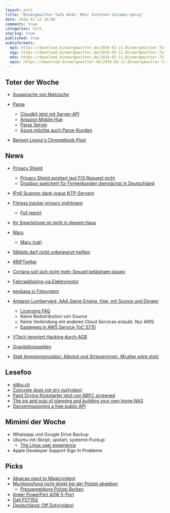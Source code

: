 ```yaml
---
layout: post
title: "Binärgewitter Talk #141: Mehr Internet-Volumen-Spray"
date: 2016-01-12 10:00
comments: true
categories: talk
sharing: true
published: true
audioformats:
  mp3: https://download.binaergewitter.de/2016-02-11.Binaergewitter.Talk.141.mp3
  ogg: https://download.binaergewitter.de/2016-02-11.Binaergewitter.Talk.141.ogg
  m4a: https://download.binaergewitter.de/2016-02-11.Binaergewitter.Talk.141.m4a
  opus: https://download.binaergewitter.de/2016-02-11.Binaergewitter.Talk.141.opus
---
```



## Toter der Woche
- [Aussprache von Nietzsche](https://www.youtube.com/watch?v=C0ylHxv6yDY)

- [Parse](http://blog.parse.com/announcements/moving-on/)
    * [Cloudkit jetzt mit Server-API](https://developer.apple.com/news/?id=02042016a)
    * [Amazon Mobile Hub](https://aws.amazon.com/blogs/aws/aws-mobile-hub-build-test-and-monitor-mobile-applications/)
    * [Parse Server](http://blog.parse.com/announcements/hosting-your-own-parse-on-aws-and-heroku/)
    * [Azure möchte auch Parse-Kunden](https://azure.microsoft.com/en-us/blog/azure-welcomes-parse-developers/)

- [Benson Leung's Chromebook Pixel](http://www.loopinsight.com/2016/02/04/usb-type-c-cable-so-bad-it-fries-google-engineers-chromebook-pixel/)

## News
- [Privacy Shield](https://netzpolitik.org/2016/logo-ist-vor-einigung-fertig-safe-harbour-2-0-heisst-jetzt-privacy-shield/)
    * [Privacy Shield existiert laut FOI Request nicht](https://twitter.com/maxschrems/status/697698404135268352)
    * [Dropbox speichert für Firmenkunden demnächst in Deutschland](
http://www.computerbase.de/2016-02/dropbox-firmenkunden-speichern-ihre-daten-kuenftig-in-deutschland/)
- [IPv6 Scanner dank rogue NTP-Servern](http://arstechnica.com/security/2016/02/using-ipv6-with-linux-youve-likely-been-visited-by-shodan-and-other-scanners/)
- [Fitness tracker privacy nightmare](http://www.dailydot.com/politics/fitness-trackers-open-effect-citizen-lab-report/)
    * [Full report](https://openeffect.ca/reports/Every_Step_You_Fake.pdf)

- [Ihr Smartphone ist nicht in diesem Haus](http://www.mobilegeeks.de/artikel/fehlerhafte-lokalisierung-gestohlenes-smartphone-apps/)
- [Maru](http://www.heise.de/newsticker/meldung/Maru-PC-Desktop-im-Android-Handy-3096397.html)
  * [Maru (cat)](https://en.wikipedia.org/wiki/Maru_(cat))
- [56kbits darf nicht unbegrenzt heißen](http://www.teltarif.de/base-urteil-drossel-unbegrenzt-beworben/news/62706.html)
- [#RIPTwitter](http://www.heise.de/newsticker/meldung/Relevanz-vor-Chronologie-Twitter-bietet-neue-Sortierfunktion-3098895.html)
- [Cortana soll sich nicht mehr Sexuell belästigen lassen](http://www.gulli.com/news/27091-cortana-soll-nicht-mehr-sexuell-belaestigt-werden-2016-02-08)
- [Fahrraddoping via Elektromotor](http://tech.slashdot.org/story/16/01/31/2051248/first-hidden-electric-motor-in-cycling-world-championship)

- [keybase.io Filesystem](https://keybase.io/introducing-the-keybase-filesystem)
- [Amazon Lumberyard, AAA Game Engine, free, mit Source und Dingen](http://aws.amazon.com/lumberyard/)
    * [Licensing FAQ](http://aws.amazon.com/de/lumberyard/faq/#Licensing)
    * Keine Redistribution von Source
    * Keine Verbindung mit anderen Cloud Services erlaubt. Nur AWS.
    * [Easteregg in AWS Service ToC 57.10](https://aws.amazon.com/service-terms/?nc1=f_ls)

- [VTech ignoriert Hacking durch AGB](https://netzpolitik.org/2016/neue-agb-bei-spielzeug-firma-vtech-keine-haftung-bei-hacks/)
- [Gravitationswellen](https://www.youtube.com/user/VideosatNSF/live)

- [Statt Ameisensimulator: Alkohol und Stripperinnen, Mcafee wäre stolz](
http://www.gulli.com/news/27068-kickstarter-einnahmen-wurden-fuer-alkohol-und-stripperinnen-ausgegeben-2016-02-02)


## Lesefoo

- [gitbu.ch](http://gitbu.ch/)
- [Concrete does not dry out(video)](https://www.youtube.com/watch?v=2qegAzbrI1U)
- [Paint Drying Kickstarter jetzt von BBFC screened](https://www.kickstarter.com/projects/charlielyne/make-the-censors-watch-paint-drying?lang=de)
- [The ins and outs of planning and building your own home NAS](http://arstechnica.com/gadgets/2016/02/the-ins-and-outs-of-planning-and-building-your-own-home-nas/
)
- [Decommissioning a free public API](http://www.cambus.net/decommissioning-a-free-public-api/)


## Mimimi der Woche
- Whatsapp und Google Drive Backup
- Ubuntu init-Skript, upstart, systemd-Fuckup
    * [The Linux user experience](https://twitter.com/thegrugq/status/695954127017218048)
- Apple Developer Support Sign In Probleme

## Picks
- [Alpacas react to Magic(video)](https://www.youtube.com/watch?v=jBv_rgAVh4Q)
- [Munitionsfund nicht direkt bei der Polizei abgeben](
http://www.kraftfuttermischwerk.de/blogg/aelterer-herr-bringt-fundmunition-samt-granaten-in-muellsack-zur-polizei-polizei-sperrt-dienstelle/)
    * [Pressemeldung Polizei Borken](http://www.presseportal.de/blaulicht/pm/24843/3248860)
- [Anker PowerPort 40W 5-Port](
http://www.amazon.de/gp/product/B015GMYDPO/ref=as_li_tl?ie=UTF8&camp=1638&creative=19454&creativeASIN=B015GMYDPO&linkCode=as2&tag=trektrip)
- [Dell P2715Q](http://www.amazon.de/gp/product/B00R420U8O/ref=as_li_tl?ie=UTF8&camp=1638&creative=19454&creativeASIN=B00R420U8O&linkCode=as2&tag=trektrip)
- [Deutschland: Off Duty(video)](https://www.youtube.com/watch?v=eA1MVS4Wya0)

